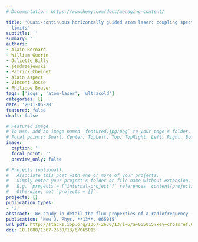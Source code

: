 ```yaml
---
# Documentation: https://wowchemy.com/docs/managing-content/

title: 'Quasi-continuous horizontally guided atom laser: coupling spectrum and flux
  limits'
subtitle: ''
summary: ''
authors:
- Alain Bernard
- William Guerin
- Juliette Billy
- jendrzejewski
- Patrick Cheinet
- Alain Aspect
- Vincent Josse
- Philippe Bouyer
tags: ['iogs', 'atom-laser', 'ultracold']
categories: []
date: '2011-06-28'
featured: false
draft: false

# Featured image
# To use, add an image named `featured.jpg/png` to your page's folder.
# Focal points: Smart, Center, TopLeft, Top, TopRight, Left, Right, BottomLeft, Bottom, BottomRight.
image:
  caption: ''
  focal_point: ''
  preview_only: false

# Projects (optional).
#   Associate this post with one or more of your projects.
#   Simply enter your project's folder or file name without extension.
#   E.g. `projects = ["internal-project"]` references `content/project/deep-learning/index.md`.
#   Otherwise, set `projects = []`.
projects: []
publication_types:
- '2'
abstract: 'We study in detail the flux properties of a radiofrequency (rf) outcoupled horizontally guided atom laser by following the scheme demonstrated by Guerin W et al (2006 Phys. Rev. Lett. 97 200402). Both the outcoupling spectrum (flux of the atom laser versus rf frequency of the outcoupler) and the flux limitations imposed on operating in the quasi- continuous regime are investigated. These aspects are studied using a quasi-one- dimensional model, whose predictions are shown to be in fair agreement with the experimental observations. This work allows us to identify the operating range of the guided atom laser and to confirm its promises with regard to studying quantum transport phenomena.'
publication: 'New J. Phys. **13**, 065015'
url_pdf: http://stacks.iop.org/1367-2630/13/i=6/a=065015?key=crossref.03eaa2fc75839821bf18fc2756105158
doi: 10.1088/1367-2630/13/6/065015
---
```

